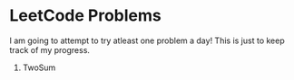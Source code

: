 # LeetCode Problems

I am going to attempt to try atleast one problem a day!
This is just to keep track of my progress.

1. TwoSum
